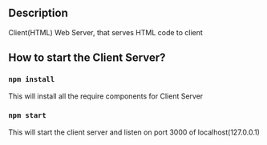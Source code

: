 ## Description

Client(HTML) Web Server, that serves HTML code to client

## How to start the Client Server?

### `npm install`

This will install all the require components for Client Server

### `npm start`

This will start the client server and listen on port 3000 of localhost(127.0.0.1)

